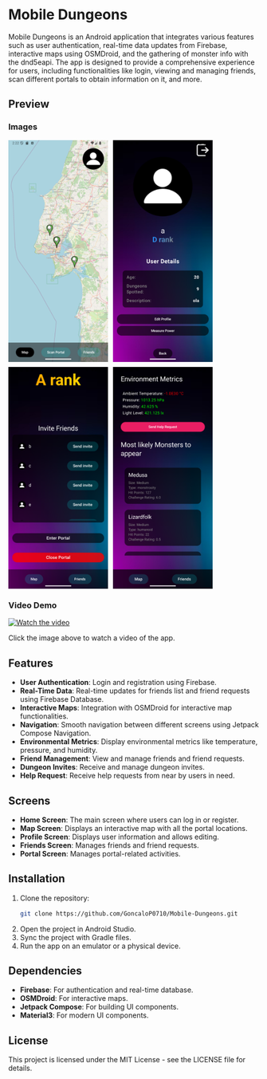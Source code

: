 # Mobile Dungeons

Mobile Dungeons is an Android application that integrates various features such as user authentication, real-time data updates from Firebase, interactive maps using OSMDroid, and the gathering of monster info with the dnd5eapi. The app is designed to provide a comprehensive experience for users, including functionalities like login, viewing and managing friends, scan different portals to obtain information on it, and more.

## Preview

### Images

<div style="display: flex; flex-wrap: wrap; gap: 10px;">
    <img src="ReadMeFiles/map.png" alt="Map Screen" width="200"/>
    <img src="ReadMeFiles/profile.png" alt="Profile Screen" width="200"/>
    <img src="ReadMeFiles/portal.png" alt="Portal Screen" width="200"/>
    <img src="ReadMeFiles/dungeon.png" alt="Dungeon Screen" width="200"/>
</div>

### Video Demo

<a href="https://www.youtube.com/watch?v=GwzOd6byjmU">
    <img src="https://img.youtube.com/vi/GwzOd6byjmU/0.jpg" alt="Watch the video" width="300"/>
</a>

Click the image above to watch a video of the app.

## Features

- **User Authentication**: Login and registration using Firebase.
- **Real-Time Data**: Real-time updates for friends list and friend requests using Firebase Database.
- **Interactive Maps**: Integration with OSMDroid for interactive map functionalities.
- **Navigation**: Smooth navigation between different screens using Jetpack Compose Navigation.
- **Environmental Metrics**: Display environmental metrics like temperature, pressure, and humidity.
- **Friend Management**: View and manage friends and friend requests.
- **Dungeon Invites**: Receive and manage dungeon invites.
- **Help Request**: Receive help requests from near by users in need.

## Screens

- **Home Screen**: The main screen where users can log in or register.
- **Map Screen**: Displays an interactive map with all the portal locations.
- **Profile Screen**: Displays user information and allows editing.
- **Friends Screen**: Manages friends and friend requests.
- **Portal Screen**: Manages portal-related activities.

## Installation

1. Clone the repository:
    ```sh
    git clone https://github.com/GoncaloP0710/Mobile-Dungeons.git
    ```
2. Open the project in Android Studio.
3. Sync the project with Gradle files.
4. Run the app on an emulator or a physical device.

## Dependencies

- **Firebase**: For authentication and real-time database.
- **OSMDroid**: For interactive maps.
- **Jetpack Compose**: For building UI components.
- **Material3**: For modern UI components.

## License

This project is licensed under the MIT License - see the LICENSE file for details.
